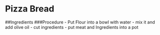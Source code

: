 # Pizza Bread 
##Ingredients 
###Procedure
    - Put Flour into a bowl with water
    - mix it and add olive oil
    - cut ingredients 
    - put meat and Ingredients into a pot
    